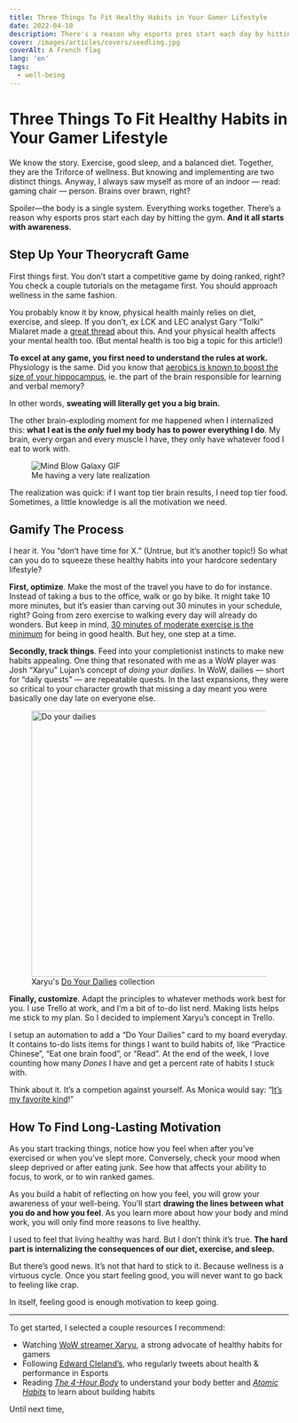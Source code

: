 ```yaml
---
title: Three Things To Fit Healthy Habits in Your Gamer Lifestyle
date: 2022-04-10
description: There's a reason why esports pros start each day by hitting the gym. And it all starts with awareness.
cover: /images/articles/covers/seedling.jpg
coverAlt: A French flag
lang: 'en'
tags:
  - well-being
---
```


# Three Things To Fit Healthy Habits in Your Gamer Lifestyle

We know the story. Exercise, good sleep, and a balanced diet. Together, they are the Triforce of wellness. But knowing and implementing are two distinct things. Anyway, I always saw myself as more of an indoor — read: gaming chair — person. Brains over brawn, right?

Spoiler—the body is a single system. Everything works together. There’s a reason why esports pros start each day by hitting the gym. **And it all starts with awareness**.

## Step Up Your Theorycraft Game

First things first. You don’t start a competitive game by doing ranked, right? You check a couple tutorials on the metagame first. You should approach wellness in the same fashion.

You probably know it by know, physical health mainly relies on diet, exercise, and sleep. If you don’t, ex LCK and LEC analyst Gary “Tolki” Mialaret made a [great thread](https://twitter.com/TolkiCasts/status/1511270940315111428) about this. And your physical health affects your mental health too. (But mental health is too big a topic for this article!)

**To excel at any game, you first need to understand the rules at work.** Physiology is the same. Did you know that [aerobics is known to boost the size of your hippocampus](https://www.health.harvard.edu/blog/regular-exercise-changes-brain-improve-memory-thinking-skills-201404097110), ie. the part of the brain responsible for learning and verbal memory?

In other words, **sweating will literally get you a big brain.**

The other brain-exploding moment for me happened when I internalized this: **what I eat is the _only_ fuel my body has to power everything I do**. My brain, every organ and every muscle I have, they only have whatever food I eat to work with.

<figure>
  <img src="https://c.tenor.com/Oc4nf8N08jIAAAAd/mind-blow-galaxy.gif" alt="Mind Blow Galaxy GIF" title="Mind Blow Galaxy GIF" />
  <figcaption>
    Me having a very late realization
  </figcaption>
</figure>

The realization was quick: if I want top tier brain results, I need top tier food. Sometimes, a little knowledge is all the motivation we need.

## Gamify The Process

I hear it. You “don’t have time for X.” (Untrue, but it’s another topic!) So what can you do to squeeze these healthy habits into your hardcore sedentary lifestyle?

**First, optimize**. Make the most of the travel you have to do for instance. Instead of taking a bus to the office, walk or go by bike. It might take 10 more minutes, but it’s easier than carving out 30 minutes in your schedule, right? Going from zero exercise to walking every day will already do wonders. But keep in mind, [30 minutes of moderate exercise is the minimum](https://www.mayoclinic.org/healthy-lifestyle/fitness/expert-answers/exercise/faq-20057916) for being in good health. But hey, one step at a time.

**Secondly, track things**. Feed into your completionist instincts to make new habits appealing. One thing that resonated with me as a WoW player was Josh “Xaryu” Lujan’s concept of _doing your dailies_. In WoW, dailies — short for “daily quests” — are repeatable quests. In the last expansions, they were so critical to your character growth that missing a day meant you were basically one day late on everyone else.

<figure>
  <img
    src="https://cdn.shopify.com/s/files/1/0301/4439/7448/files/Dailies_Twitch_Underlay_1024x1024.jpg"
    alt="Do your dailies"
    title="Do your dailies"
    width="480"
  />
  <figcaption>
    Xaryu's <a href="https://xaryu.tv/pages/dailies" target="_blank">Do Your Dailies</a> collection
  </figcaption>
</figure>

**Finally, customize**. Adapt the principles to whatever methods work best for you. I use Trello at work, and I’m a bit of to-do list nerd. Making lists helps me stick to my plan. So I decided to implement Xaryu’s concept in Trello.

I setup an automation to add a “Do Your Dailies” card to my board everyday. It contains to-do lists items for things I want to build habits of, like “Practice Chinese”, “Eat one brain food”, or “Read”. At the end of the week, I love counting how many _Dones_ I have and get a percent rate of habits I stuck with.

Think about it. It’s a competion against yourself. As Monica would say: “[It’s my favorite kind](https://www.youtube.com/watch?v=nbfVt3PfCCY)!”

## How To Find Long-Lasting Motivation

As you start tracking things, notice how you feel when after you’ve exercised or when you’ve slept more. Conversely, check your mood when sleep deprived or after eating junk. See how that affects your ability to focus, to work, or to win ranked games.

As you build a habit of reflecting on how you feel, you will grow your awareness of your well-being. You’ll start **drawing the lines between what you do and how you feel**. As you learn more about how your body and mind work, you will only find more reasons to live healthy.

I used to feel that living healthy was hard. But I don’t think it’s true. **The hard part is internalizing the consequences of our diet, exercise, and sleep.**

But there’s good news. It’s not that hard to stick to it. Because wellness is a virtuous cycle. Once you start feeling good, you will never want to go back to feeling like crap.

In itself, feeling good is enough motivation to keep going.

---

To get started, I selected a couple resources I recommend:
- Watching [WoW streamer Xaryu](https://www.twitch.tv/xaryu), a strong advocate of healthy habits for gamers
- Following [Edward Cleland’s](https://twitter.com/mindbodyesports/), who regularly tweets about health & performance in Esports
- Reading _[The 4-Hour Body](https://www.amazon.com/Uncommon-Fat-Loss-Incredible-Becoming-Superhuman/dp/0091939526)_ to understand your body better and _[Atomic Habits](https://www.amazon.com/Atomic-Habits-Proven-Build-Break/dp/0735211299)_ to learn about building habits

Until next time,
